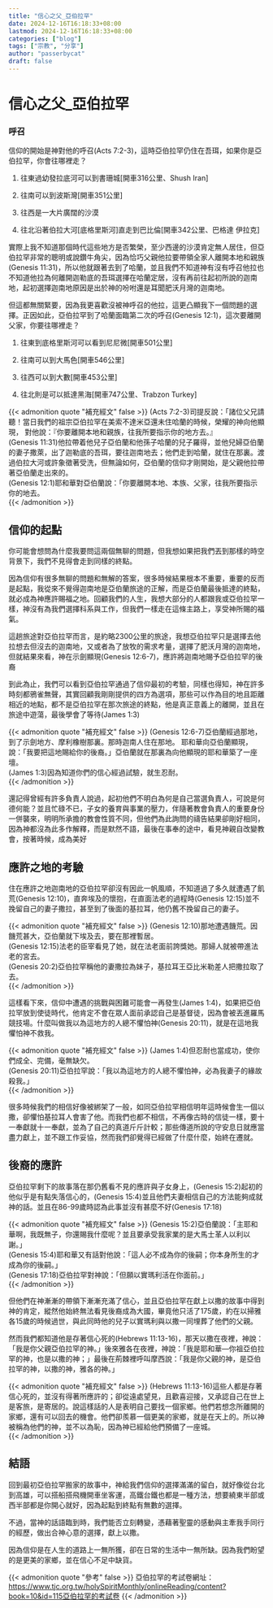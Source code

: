 ```yaml
---
title: "信心之父_亞伯拉罕"
date: 2024-12-16T16:18:33+08:00
lastmod: 2024-12-16T16:18:33+08:00
categories: ["blog"]
tags: ["宗教", "分享"]
author: "passerbycat"
draft: false
---
```


# 信心之父_亞伯拉罕

### 呼召

信仰的開始是神對他的呼召(Acts 7:2-3)，這時亞伯拉罕仍住在吾珥，如果你是亞伯拉罕，你會往哪裡走？

  1. 往東過幼發拉底河可以到書珊城[開車316公里、Shush Iran]

  2. 往南可以到波斯灣[開車351公里]

  3. 往西是一大片廣闊的沙漠

  4. 往北沿著伯拉大河[底格里斯河]直走到巴比倫[開車342公里、巴格達 伊拉克]

實際上我不知道那個時代這些地方是否繁榮，至少西邊的沙漠肯定無人居住，但亞伯拉罕非常的聰明或說鑽牛角尖，因為恰巧父親他拉要帶領全家人離開本地和親族(Genesis 11:31)，所以他就跟著去到了哈蘭，並且我們不知道神有沒有呼召他拉也不知道他拉為何離開迦勒底的吾珥選擇在哈蘭定居，沒有再前往起初所說的迦南地，起初選擇迦南地原因是出於神的吩咐還是耳聞肥沃月灣的迦南地。

但這都無關緊要，因為我更喜歡沒被神呼召的他拉，這更凸顯我下一個問題的選擇。正因如此，亞伯拉罕到了哈蘭面臨第二次的呼召(Genesis 12:1)，這次要離開父家，你要往哪裡走？

  1. 往東到底格里斯河可以看到尼尼微[開車501公里]

  2. 往南可以到大馬色[開車546公里]

  3. 往西可以到大數[開車453公里]

  4. 往北則是可以抵達黑海[開車747公里、Trabzon Turkey]

{{< admonition quote "補充經文" false >}}
(Acts 7:2-3)司提反說：「諸位父兄請聽！當日我們的祖宗亞伯拉罕在美索不達米亞還未住哈蘭的時候，榮耀的神向他顯現， 對他說：『你要離開本地和親族，往我所要指示你的地方去。』  
(Genesis 11:31)他拉帶着他兒子亞伯蘭和他孫子哈蘭的兒子羅得，並他兒婦亞伯蘭的妻子撒萊，出了迦勒底的吾珥，要往迦南地去；他們走到哈蘭，就住在那裏。渡過伯拉大河或許象徵著受洗，但無論如何，亞伯蘭的信仰才剛開始，是父親他拉帶著亞伯蘭走出來的。  
(Genesis 12:1)耶和華對亞伯蘭說：「你要離開本地、本族、父家，往我所要指示你的地去。  
{{< /admonition >}}


## 信仰的起點

你可能會想問為什麼我要問這兩個無聊的問題，但我想如果把我們丟到那樣的時空背景下，我們不見得會走到同樣的終點。

因為信仰有很多無聊的問題和無解的答案，很多時候結果根本不重要，重要的反而是起點，我從來不覺得迦南地是亞伯蘭旅途的正解，而是亞伯蘭最後抵達的終點，就必成為神應許賜福之地。回顧我們的人生，我想大部分的人都跟我或亞伯拉罕一樣，神沒有為我們選擇科系與工作，但我們一樣走在這條主路上，享受神所賜的福氣。

這趟旅途對亞伯拉罕而言，是約略2300公里的旅途，我想亞伯拉罕只是選擇去他拉想去但沒去的迦南地，又或者為了放牧的需求考量，選擇了肥沃月灣的迦南地，但就結果來看，神在示劍顯現(Genesis 12:6-7)，應許將迦南地賜予亞伯拉罕的後裔

到此為止，我們可以看到亞伯拉罕通過了信仰最初的考驗，同樣也得知，神在許多時刻都鴉雀無聲，其實回顧我剛剛提供的四方為選項，那些可以作為目的地且距離相近的地點，都不是亞伯拉罕在那次旅途的終點，他是真正意義上的離開，並且在旅途中遊蕩，最後學會了等待(James 1:3)

{{< admonition quote "補充經文" false >}}
(Genesis 12:6-7)亞伯蘭經過那地，到了示劍地方、摩利橡樹那裏。那時迦南人住在那地。 耶和華向亞伯蘭顯現，說：「我要把這地賜給你的後裔。」亞伯蘭就在那裏為向他顯現的耶和華築了一座壇。  
(James 1:3)因為知道你們的信心經過試驗，就生忍耐。  
{{< /admonition >}}


還記得曾經有許多負責人說過，起初他們不明白為何是自己當選負責人，可說是何德何能？並且忙碌不已，子女的養育與事業的壓力，伴隨著教會負責人的重要身份一併襲來，明明所承擔的教會性質不同，但他們為此詢問的禱告結果卻剛好相同，因為神都沒為此多作解釋，而是默然不語，最後在事奉的途中，看見神親自改變教會，按著時候，成為美好

## 應許之地的考驗

住在應許之地迦南地的亞伯拉罕卻沒有因此一帆風順，不知道過了多久就遭遇了飢荒(Genesis 12:10)，直奔埃及的懷抱，在直面法老的過程時(Genesis 12:15)並不挽留自己的妻子撒拉，甚至到了後面的基拉耳，他仍舊不挽留自己的妻子。

{{< admonition quote "補充經文" false >}}
(Genesis 12:10)那地遭遇饑荒。因饑荒甚大，亞伯蘭就下埃及去，要在那裡暫居。  
(Genesis 12:15)法老的臣宰看見了她，就在法老面前誇獎她。那婦人就被帶進法老的宮去。  
(Genesis 20:2)亞伯拉罕稱他的妻撒拉為妹子，基拉耳王亞比米勒差人把撒拉取了去。  
{{< /admonition >}}


這樣看下來，信仰中遭遇的挑戰與困難可能會一再發生(James 1:4)，如果把亞伯拉罕放到使徒時代，他肯定不會在眾人面前承認自己是基督徒，因為會被丟進羅馬競技場。什麼叫做我以為這地方的人總不懼怕神(Genesis 20:11)，就是在這地我懼怕神不救我。

{{< admonition quote "補充經文" false >}}
(James 1:4)但忍耐也當成功，使你們成全、完備，毫無缺欠。  
(Genesis 20:11)亞伯拉罕說：「我以為這地方的人總不懼怕神，必為我妻子的緣故殺我。」  
{{< /admonition >}}


很多時候我們的相信好像被綁架了一般，如同亞伯拉罕相信明年這時候會生一個以撒，卻懼怕基拉耳人會害了他。而我們也都不相信，不再像古時的信徒一樣，要十一奉獻就十一奉獻，並為了自己的真道斤斤計較；那些傳道所說的守安息日就應當盡力獻上，並不跟工作妥協，然而我們卻覺得已經做了什麼什麼，始終在遷就。

## 後裔的應許

亞伯拉罕剩下的故事落在那仍舊看不見的應許與子女身上，(Genesis 15:2)起初的他似乎是有點失落信心的，(Genesis 15:4)並且他們夫妻相信自己的方法能夠成就神的話。並且在86-99歲時認為此事並沒有甚麼不好(Genesis 17:18)

{{< admonition quote "補充經文" false >}}
(Genesis 15:2)亞伯蘭說：「主耶和華啊，我既無子，你還賜我什麼呢？並且要承受我家業的是大馬士革人以利以謝。」  
(Genesis 15:4)耶和華又有話對他說：「這人必不成為你的後嗣；你本身所生的才成為你的後嗣。」  
(Genesis 17:18)亞伯拉罕對神說：「但願以實瑪利活在你面前。」  
{{< /admonition >}}


但他們在神漸漸的帶領下漸漸充滿了信心，並且亞伯拉罕在獻上以撒的故事中得到神的肯定，縱然他始終無法看見後裔成為大國，畢竟他只活了175歲，約在以掃雅各15歲的時候過世，與此同時他的兒子以實瑪利與以撒一同埋葬了他們的父親。

然而我們都知道他是存著信心死的(Hebrews 11:13-16)，那天以撒在夜裡，神說：「我是你父親亞伯拉罕的神。」後來雅各在夜裡，神說：「我是耶和華—你祖亞伯拉罕的神，也是以撒的神；」最後在荊棘裡呼叫摩西說：「我是你父親的神，是亞伯拉罕的神，以撒的神，雅各的神。」

{{< admonition quote "補充經文" false >}}
(Hebrews 11:13-16)這些人都是存著信心死的，並沒有得著所應許的；卻從遠處望見，且歡喜迎接，又承認自己在世上是客旅，是寄居的。說這樣話的人是表明自己要找一個家鄉。他們若想念所離開的家鄉，還有可以回去的機會。他們卻羨慕一個更美的家鄉，就是在天上的。所以神被稱為他們的神，並不以為恥，因為神已經給他們預備了一座城。  
{{< /admonition >}}


## 結語

回到最初亞伯拉罕搬家的故事中，神給我們信仰的選擇滿滿的留白，就好像從台北到高雄，可以搭船搭飛機開車坐客運，高鐵台鐵也都是一種方法，想要繞東半部或西半部都是你開心就好，因為起點到終點有無數的選擇。

不過，當神的話語臨到時，我們能否立刻轉變，憑藉著聖靈的感動與主牽我手同行的經歷，做出合神心意的選擇，獻上以撒。

因為信仰是在人生的道路上一無所獲，卻在日常的生活中一無所缺。因為我們盼望的是更美的家鄉，並在信心不足中缺貨。

{{< admonition quote "參考" false >}}
亞伯拉罕的考試卷網址：https://www.tjc.org.tw/holySpiritMonthly/onlineReading/content?book=10&id=115亞伯拉罕的考試卷
{{< /admonition >}}

